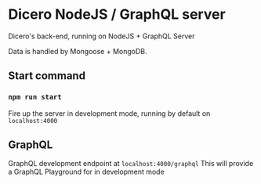 # Dicero NodeJS / GraphQL server

Dicero's back-end, running on NodeJS + GraphQL Server

Data is handled by Mongoose + MongoDB.

## Start command

### `npm run start`

Fire up the server in development mode, running by default on `localhost:4000`

## GraphQL

GraphQL development endpoint at `localhost:4000/graphql`
This will provide a GraphQL Playground for in development mode
